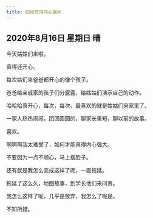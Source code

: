 ```yaml
---
title: 如何真得内心强大
---
```


## 2020年8月16日 星期日 晴

今天姑姑们来啦。

真得还开心。

每次姑们来爸爸都开心的像个孩子。

爸爸给亲戚家的孩子们分露露，给姑姑们演示自己的动作。

哈哈哈真开心，每次，每次，最喜欢的就是姑姑们来家里了。

一家人热热闹闹，团团圆圆的，聊家长里短，聊以前的故事。

喜欢。

啊啊啊我太难受了，如何才能真得内心强大。

不要因为一点不顺心，马上摆脸子。

还有就是我怎么变成这样了呢，一直拖延。

拖延了这么久，地图故事，到学长他们来问责。

我怎么这样了呢，几乎是放弃，我怎么了呢是。

不知所措。